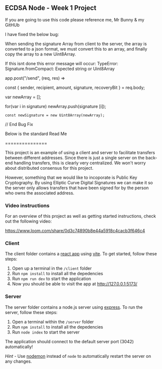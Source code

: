## ECDSA Node - Week 1 Project

  If you are going to use this code please reference me, Mr Bunny & my GitHUb

  I have fixed the below bug:
  
  When sending the signature Array from client to the server, the array is converted to 
  a json format, we must convert this to an array, and finally copy the array to a new
  Uint8Array. 
  
  If this isnt done this error message will occur:
  TypeError: Signature.fromCompact: Expected string or Uint8Array

   app.post("/send", (req, res) => 
   
   const { sender, recipient, amount, signature, recoveryBit } = req.body; 
    
   var newArray = [];       

   for(var i in signature)
    newArray.push(signature [i]);
  
    const newSignature = new Uint8Array(newArray);

   // End Bug Fix
   
   Below is the standard Read Me
   
   ===============


This project is an example of using a client and server to facilitate transfers between different addresses. Since there is just a single server on the back-end handling transfers, this is clearly very centralized. We won't worry about distributed consensus for this project.

However, something that we would like to incoporate is Public Key Cryptography. By using Elliptic Curve Digital Signatures we can make it so the server only allows transfers that have been signed for by the person who owns the associated address.

### Video instructions
For an overview of this project as well as getting started instructions, check out the following video:

https://www.loom.com/share/0d3c74890b8e44a5918c4cacb3f646c4
 
### Client

The client folder contains a [react app](https://reactjs.org/) using [vite](https://vitejs.dev/). To get started, follow these steps:

1. Open up a terminal in the `/client` folder
2. Run `npm install` to install all the depedencies
3. Run `npm run dev` to start the application 
4. Now you should be able to visit the app at http://127.0.0.1:5173/

### Server

The server folder contains a node.js server using [express](https://expressjs.com/). To run the server, follow these steps:

1. Open a terminal within the `/server` folder 
2. Run `npm install` to install all the depedencies 
3. Run `node index` to start the server 

The application should connect to the default server port (3042) automatically! 

_Hint_ - Use [nodemon](https://www.npmjs.com/package/nodemon) instead of `node` to automatically restart the server on any changes.

